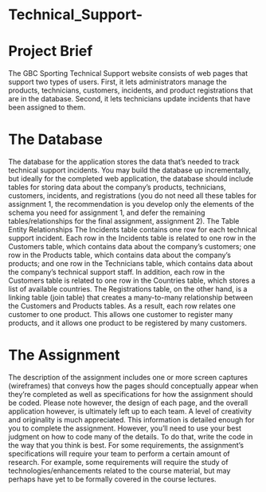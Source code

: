 # Technical_Support-


# Project Brief

The GBC Sporting Technical Support website consists of web pages that support two types of users. First, it lets administrators manage the products, technicians, customers, incidents, and product registrations that are in the database. Second, it lets technicians update incidents that have been assigned to them.

# The Database
The database for the application stores the data that’s needed to track technical support incidents. You may build the database up incrementally, but ideally for the completed web application, the database should include tables for storing data about the company’s products, technicians, customers, incidents, and registrations (you do not need all these tables for assignment 1, the recommendation is you develop only the elements of the schema you need for assignment 1, and defer the remaining tables/relationships for the final assignment, assignment 2).
The Table Entity Relationships
The Incidents table contains one row for each technical support incident. Each row in the Incidents table is related to one row in the Customers table, which contains data about the company’s customers; one row in the Products table, which contains data about the company’s products; and one row in the Technicians table, which contains data about the company’s technical support staff.
In addition, each row in the Customers table is related to one row in the Countries table, which stores a list of available countries. The Registrations table, on the other hand, is a linking table (join table) that creates a many-to-many relationship between the Customers and Products tables. As a result, each row relates one customer to one product. This allows one customer to register many products, and it allows one product to be registered by many customers.

# The Assignment
The description of the assignment includes one or more screen captures (wireframes) that conveys how the pages should conceptually appear when they’re completed as well as specifications for how the assignment should be coded. Please note however, the design of each page, and the overall application however, is ultimately left up to each team. A level of creativity and originality is much appreciated.
This information is detailed enough for you to complete the assignment. However, you’ll need to use your best judgment on how to code many of the details. To do that, write the code in the way that you think is best.
For some requirements, the assignment’s specifications will require your team to perform a certain amount of research. For example, some requirements will require the study of technologies/enhancements related to the course material, but may perhaps have yet to be formally covered in the course lectures.
